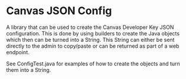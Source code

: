 # Canvas JSON Config

A library that can be used to create the Canvas Developer Key JSON configuration.
This is done by using builders to create the Java objects which then can be turned into a String.
This String can either be sent directly to the admin to copy/paste or can be returned as part of a web endpoint.

See ConfigTest.java for examples of how to create the objects and turn them into a String.